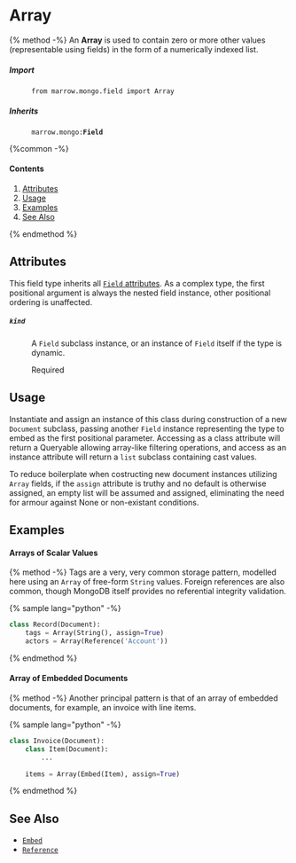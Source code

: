 # Array

{% method -%}
An **Array** is used to contain zero or more other values (representable using fields) in the form of a numerically indexed list.

<dl>
	<dt><h5>Import</h5></dt><dd><p><code>from marrow.mongo.field import Array</code></p></dd>
	<dt><h5>Inherits</h5></dt><dd><p><code>marrow.mongo:<strong>Field</strong></code></p></dd>
</dl>

{%common -%}

#### Contents

1. [Attributes](#attributes)
2. [Usage](#usage)
3. [Examples](#examples)
4. [See Also](#see-also)

{% endmethod %}


## Attributes

This field type inherits all [`Field` attributes](field.md#attributes). As a complex type, the first positional argument is always the nested field instance, other positional ordering is unaffected.

<dl>
	<dt><h5><code>kind</code></h5></dt><dd>
		<p>A <code>Field</code> subclass instance, or an instance of <code>Field</code> itself if the type is dynamic.</p>
		<p><label>Required</label></p>
	</dd>
</dl>


## Usage

Instantiate and assign an instance of this class during construction of a new `Document` subclass, passing another `Field` instance representing the type to embed as the first positional parameter. Accessing as a class attribute will return a Queryable allowing array-like filtering operations, and access as an instance attribute will return a `list` subclass containing cast values.

To reduce boilerplate when costructing new document instances utilizing `Array` fields, if the `assign` attribute is truthy and no default is otherwise assigned, an empty list will be assumed and assigned, eliminating the need for armour against None or non-existant conditions.


## Examples

#### Arrays of Scalar Values

{% method -%}
Tags are a very, very common storage pattern, modelled here using an `Array` of free-form `String` values. Foreign references are also common, though MongoDB itself provides no referential integrity validation.

{% sample lang="python" -%}
```python
class Record(Document):
	tags = Array(String(), assign=True)
	actors = Array(Reference('Account'))
```
{% endmethod %}


#### Array of Embedded Documents

{% method -%}
Another principal pattern is that of an array of embedded documents, for example, an invoice with line items.

{% sample lang="python" -%}
```python
class Invoice(Document):
	class Item(Document):
		...
	
	items = Array(Embed(Item), assign=True)
```
{% endmethod %}


## See Also

* [`Embed`](embed.md)
* [`Reference`](reference.md)
